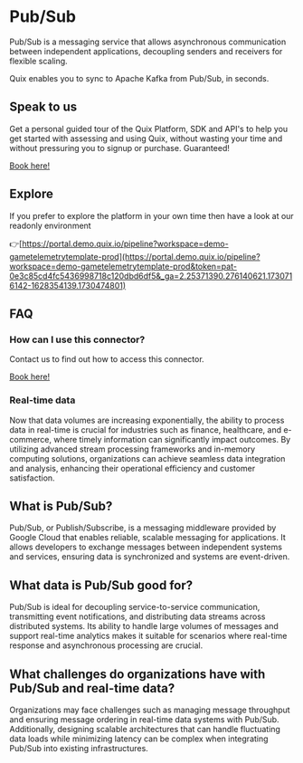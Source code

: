 <!-- START MARKDOWN -->
<!--[tech-name]-->
# Pub/Sub

<!--[blurb-about-tech]-->
Pub/Sub is a messaging service that allows asynchronous communication between independent applications, decoupling senders and receivers for flexible scaling.

Quix enables you to sync to Apache Kafka <span id="to_or_from">from</span> <span id="techname">Pub/Sub</span>, in seconds.

## Speak to us

Get a personal guided tour of the Quix Platform, SDK and API's to help you get started with assessing and using Quix, without wasting your time and without pressuring you to signup or purchase. Guaranteed!

[Book here!](https://share.hsforms.com/1iW0TmZzKQMChk0lxd_tGiw4yjw2?__hstc=175542013.19c333c2ae8002be5fbc6a17a447e442.1730474801833.1730474801833.1730716142494.2&__hssc=175542013.2.1730716142494&__hsfp=3927774151)

## Explore

If you prefer to explore the platform in your own time then have a look at our readonly environment

👉[https://portal.demo.quix.io/pipeline?workspace=demo-gametelemetrytemplate-prod](https://portal.demo.quix.io/pipeline?workspace=demo-gametelemetrytemplate-prod&token=pat-0e3c85cd4fc5436998718c120dbd6df5&_ga=2.25371390.276140621.1730716142-1628354139.1730474801)

## FAQ 

### How can I use this connector?

Contact us to find out how to access this connector.

[Book here!](https://share.hsforms.com/1iW0TmZzKQMChk0lxd_tGiw4yjw2?__hstc=175542013.19c333c2ae8002be5fbc6a17a447e442.1730474801833.1730474801833.1730716142494.2&__hssc=175542013.2.1730716142494&__hsfp=3927774151)

### Real-time data

Now that data volumes are increasing exponentially, the ability to process data in real-time is crucial for industries such as finance, healthcare, and e-commerce, where timely information can significantly impact outcomes. By utilizing advanced stream processing frameworks and in-memory computing solutions, organizations can achieve seamless data integration and analysis, enhancing their operational efficiency and customer satisfaction.

## What is <span id="techname">Pub/Sub</span>?

<!--[tech-seo-text]-->
Pub/Sub, or Publish/Subscribe, is a messaging middleware provided by Google Cloud that enables reliable, scalable messaging for applications. It allows developers to exchange messages between independent systems and services, ensuring data is synchronized and systems are event-driven.

## What data is <span id="techname">Pub/Sub</span> good for?

<!--[tech-data-seo-text]-->
Pub/Sub is ideal for decoupling service-to-service communication, transmitting event notifications, and distributing data streams across distributed systems. Its ability to handle large volumes of messages and support real-time analytics makes it suitable for scenarios where real-time response and asynchronous processing are crucial.

## What challenges do organizations have with <span id="techname">Pub/Sub</span> and real-time data?

<!--[tech-challenges-seo-text]-->
Organizations may face challenges such as managing message throughput and ensuring message ordering in real-time data systems with Pub/Sub. Additionally, designing scalable architectures that can handle fluctuating data loads while minimizing latency can be complex when integrating Pub/Sub into existing infrastructures.
<!-- END MARKDOWN -->